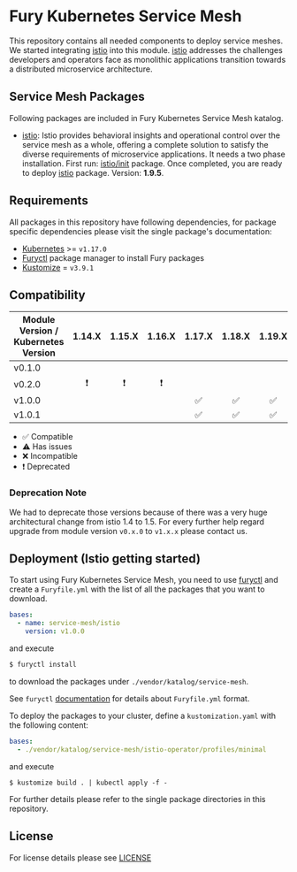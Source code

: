 # Fury Kubernetes Service Mesh

This repository contains all needed components to deploy service meshes. We started integrating
[istio](https://istio.io/) into this module. [istio](https://istio.io/) addresses the challenges developers and
operators face as monolithic applications transition towards a distributed microservice architecture.


## Service Mesh Packages

Following packages are included in Fury Kubernetes Service Mesh katalog.

- [istio](katalog/istio): Istio provides behavioral insights and operational control over the service mesh as a whole,
offering a complete solution to satisfy the diverse requirements of microservice applications. It needs a two phase
installation. First run: [istio/init](katalog/istio/init) package. Once completed, you are ready to deploy
[istio](katalog/istio) package. Version: **1.9.5**.


## Requirements

All packages in this repository have following dependencies, for package specific dependencies please visit the
single package's documentation:

- [Kubernetes](https://kubernetes.io) >= `v1.17.0`
- [Furyctl](https://github.com/sighup-io/furyctl) package manager to install Fury packages
- [Kustomize](https://github.com/kubernetes-sigs/kustomize) = `v3.9.1`


## Compatibility

| Module Version / Kubernetes Version |    1.14.X     |    1.15.X     |    1.16.X     |       1.17.X       |       1.18.X       |       1.19.X       |       1.20.X       | 1.21.X |
| ----------------------------------- | :-----------: | :-----------: | :-----------: | :----------------: | :----------------: | :----------------: | :----------------: | :----: |
| v0.1.0                              |               |               |               |
| v0.2.0                              | :exclamation: | :exclamation: | :exclamation: |
| v1.0.0                              |               |               |               | :white_check_mark: | :white_check_mark: | :white_check_mark: | :white_check_mark: |        |
| v1.0.1                              |               |               |               | :white_check_mark: | :white_check_mark: | :white_check_mark: | :white_check_mark: |        |

- :white_check_mark: Compatible
- :warning: Has issues
- :x: Incompatible
- :exclamation: Deprecated

###  Deprecation Note
We had to deprecate those versions because of there was a very huge architectural change from istio 1.4 to 1.5.
For every further help regard upgrade from module version `v0.x.0` to `v1.x.x` please contact us.


## Deployment (Istio getting started)

To start using Fury Kubernetes Service Mesh, you need to use
[furyctl](https://github.com/sighup-io/furyctl/blob/master/README.md) and create a `Furyfile.yml` with the list of
all the packages that you want to download.

```yaml
bases:
  - name: service-mesh/istio
    version: v1.0.0
```

and execute

```bash
$ furyctl install
```

to download the packages under `./vendor/katalog/service-mesh`.

See `furyctl`
[documentation](https://github.com/sighup-io/furyctl/blob/master/README.md) for details about `Furyfile.yml` format.

To deploy the packages to your cluster, define a `kustomization.yaml` with the
following content:

```yaml
bases:
  - ./vendor/katalog/service-mesh/istio-operator/profiles/minimal
```

and execute
```shell
$ kustomize build . | kubectl apply -f -
```

For further details please refer to the single package directories in this repository.

## License

For license details please see [LICENSE](LICENSE)
